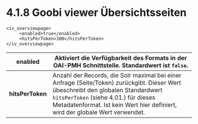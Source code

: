 # 4.1.8 Goobi viewer Übersichtsseiten

```markup
<iv_overviewpage>
     <enabled>true</enabled>
     <hitsPerToken>100</hitsPerToken>
</iv_overviewpage>
```



| **enabled**  | Aktiviert die Verfügbarkeit des Formats in der OAI-PMH Schnittstelle. Standardwert ist `false`. |
| --- | --- |
| **hitsPerToken**  | Anzahl der Records, die Solr maximal bei einer Anfrage \(Seite/Token\) zurückgibt. Dieser Wert übeschreibt den globalen Standardwert `hitsPerToken` \(siehe 4.01.\) für dieses Metadatenformat. Ist kein Wert hier definiert, wird der globale Wert verwendet. |

